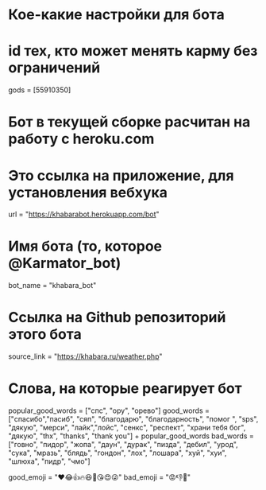 # Кое-какие настройки для бота

# id тех, кто может менять карму без ограничений
gods = [55910350]

# Бот в текущей сборке расчитан на работу с heroku.com
# Это ссылка на приложение, для установления вебхука
url = "https://khabarabot.herokuapp.com/bot"

# Имя бота (то, которое @Karmator_bot)
bot_name = "khabara_bot"

# Ссылка на Github репозиторий этого бота
source_link = "https://khabara.ru/weather.php"

# Слова, на которые реагирует бот
popular_good_words = ["спс", "ору", "орево"]
good_words = ["спасибо","пасиб", "сяп", "благодарю", "благодарность",
			"помог ", "sps", "дякую", "мерси", "лайк","лойс",
			"сенкс", "респект", "храни тебя бог", "дякую", "thx", "thanks", "thank you"] + popular_good_words
bad_words = ["говно", "пидор", "жопа", "даун", "дурак", "пизда", "дебил", 
			"урод", "сука", "мразь", "блядь", "гондон", "лох", "лошара", "хуй", "хуи", "шлюха", "пидр", "чмо"]

good_emoji = "❤😂👍🔥😆💋😘😍😜"
bad_emoji = "😡👎💩"
<!--stackedit_data:
eyJoaXN0b3J5IjpbLTY0Mjg1ODIzNF19
-->